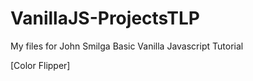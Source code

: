 # VanillaJS-ProjectsTLP
My files for John Smilga Basic Vanilla Javascript Tutorial

[Color Flipper]
